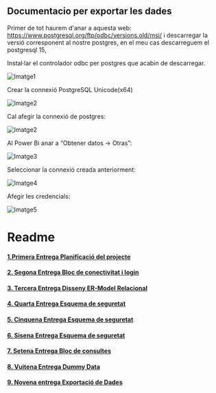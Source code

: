 Documentacio per exportar les dades
-----------------------------------

Primer de tot haurem d'anar a aquesta web: https://www.postgresql.org/ftp/odbc/versions.old/msi/ i descarregar la versió corresponent  al nostre postgres, en el meu cas descarreguem  el postgresql 15, 

Instal·lar el controlador odbc per postgres que acabin de descarregar. <br>


![Imatge1](Imatges/Imagen1.png)
<br>

Crear la connexió PostgreSQL Unicode(x64)

![Imatge2](Imatges/Imagen2.png)

Cal afegir la connexió de postgres:

![Imatge2](Imatges/Imagen2.png)

Al Power Bi anar a “Obtener datos -> Otras”:

![Imatge3](Imatges/Imagen3.png)

Seleccionar la connexió creada anteriorment:

![Imatge4](Imatges/Imagen4.png)

Afegir les credencials:

![Imatge5](Imatges/Imagen5.png)


# Readme
#### [1.Primera Entrega Planificació del projecte ](https://github.com/Ruizzy98/Projecte-DAPM/tree/main/1.%20Primera%20Entrega%20Planificaci%C3%B3%20del%20projecte%20(BD%20%2B%20PRG))
#### [2. Segona Entrega Bloc de conectivitat i login](https://github.com/Ruizzy98/Projecte-DAPM/tree/main/2.%20Segona%20Entrega%20Bloc%20de%20conectivitat%20i%20login)
#### [3. Tercera Entrega Disseny ER-Model Relacional](https://github.com/Ruizzy98/Projecte-DAPM/tree/main/3.%20Tercera%20Entrega%20Disseny%20ER-Model%20Relacional)
#### [4. Quarta Entrega Esquema de seguretat](https://github.com/Ruizzy98/Projecte-DAPM/tree/main/4.%20Quarta%20Entrega%20Esquema%20de%20seguretat)
#### [5. Cinquena Entrega Esquema de seguretat](https://github.com/Ruizzy98/Projecte-DAPM/tree/main/5.%20Cinquena%20Entrega%20Bloc%20de%20manteniment)
#### [6. Sisena Entrega Esquema de seguretat](https://github.com/Ruizzy98/Projecte-DAPM/tree/main/6.%20Sisena%20Entrega%20Esquema%20d'alta%20disponibilitat)
#### [7. Setena Entrega Bloc de consultes](https://github.com/Ruizzy98/Projecte-DAPM/tree/main/7.%20Setena%20Entrega%20Bloc%20de%20consultes)
#### [8. Vuitena Entrega Dummy Data](https://github.com/Ruizzy98/Projecte-DAPM/tree/main/8.%20Vuitena%20Entrega%20Dummy%20Data)
#### [9. Novena entrega Exportació de Dades](https://github.com/Ruizzy98/Projecte-DAPM/tree/main/9.%20Novena%20entrega%20Exportaci%C3%B3%20de%20Dades)
